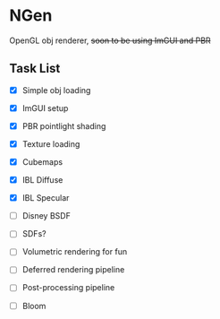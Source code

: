 # NGen
 OpenGL obj renderer, ~~soon to be using ImGUI and PBR~~

## Task List
- [X] Simple obj loading
- [X] ImGUI setup
- [x] PBR pointlight shading
- [X] Texture loading
- [x] Cubemaps
- [x] IBL Diffuse
- [x] IBL Specular
- [ ] Disney BSDF
- [ ] SDFs?
- [ ] Volumetric rendering for fun
- [ ] Deferred rendering pipeline
- [ ] Post-processing pipeline
- [ ] Bloom

